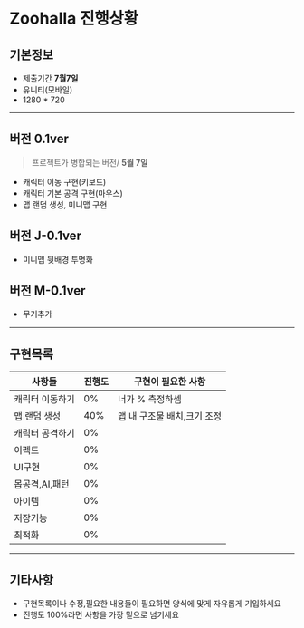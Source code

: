# Zoohalla 진행상황
## 기본정보
* 제출기간 **7월7일**
* 유니티(모바일)
* 1280 * 720
___
## 버전 **0.1ver**
> 프로젝트가 병합되는 버전/ **5월 7일**
* 캐릭터 이동 구현(키보드)
* 캐릭터 기본 공격 구현(마우스)
* 맵 랜덤 생성, 미니맵 구현

## 버전 **J-0.1ver**
* 미니맵 뒷배경 투명화

## 버전 **M-0.1ver**
* 무기추가
___

## 구현목록
|사항들|진행도|구현이 필요한 사항|
|--|--|--|
캐릭터 이동하기|0%|너가 % 측정하셈
맵 랜덤 생성|40%|맵 내 구조물 배치,크기 조정
캐릭터 공격하기|0%|
이펙트|0%|
UI구현|0%|
몹공격,AI,패턴|0%|
아이템|0%|
저장기능|0%|
최적화|0%|
___
## 기타사항
* 구현목록이나 수정,필요한 내용들이 필요하면 양식에 맞게 자유롭게 기입하세요
* 진행도 100%라면 사항을 가장 밑으로 넘기세요

